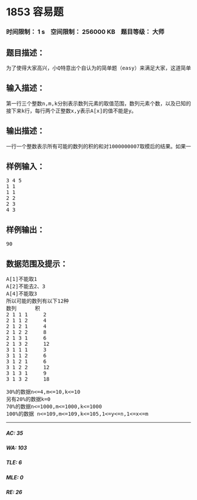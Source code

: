 # 1853 容易题   
### 时间限制： 1 s&nbsp;&nbsp;&nbsp;&nbsp;空间限制： 256000 KB&nbsp;&nbsp;&nbsp;&nbsp;题目等级： 大师  
## 题目描述：  

<pre>
为了使得大家高兴，小Q特意出个自认为的简单题（easy）来满足大家，这道简单题是描述如下： 有一个数列A已知对于所有的A[i]都是1~n的自然数，并且知道对于一些A[i]不能取哪些值，我们定义一个数列的积为该数列所有元素的乘积，要求你求出所有可能的数列的积的和 mod 1000000007的值，是不是很简单呢？呵呵！
</pre>
  
  
## 输入描述：  

<pre>
第一行三个整数n,m,k分别表示数列元素的取值范围，数列元素个数，以及已知的限制条数。
接下来k行，每行两个正整数x,y表示A[x]的值不能是y。
</pre>
  
  
## 输出描述：  

<pre>
一行一个整数表示所有可能的数列的积的和对1000000007取模后的结果。如果一个合法的数列都没有，答案输出0。
</pre>
  
  
## 样例输入：  

<pre>
3 4 5
1 1
1 1
2 2
2 3
4 3
</pre>
  
  
## 样例输出：  

<pre>
90
</pre>
  
  
## 数据范围及提示：  

<pre>
A[1]不能取1
A[2]不能去2、3
A[4]不能取3
所以可能的数列有以下12种
数列      积
2 1 1 1     2
2 1 1 2     4
2 1 2 1     4
2 1 2 2     8
2 1 3 1     6
2 1 3 2     12
3 1 1 1     3
3 1 1 2     6
3 1 2 1     6
3 1 2 2     12
3 1 3 1     9
3 1 3 2     18
 
30%的数据n<=4,m<=10,k<=10
另有20%的数据k=0
70%的数据n<=1000,m<=1000,k<=1000
100%的数据 n<=109,m<=109,k<=105,1<=y<=n,1<=x<=m
</pre>
  
  
***  

##### AC: 35  
##### WA: 103  
##### TLE: 6  
##### MLE: 0  
##### RE: 26  
